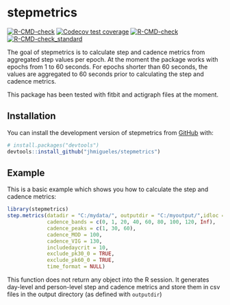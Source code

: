 
# stepmetrics

<!-- badges: start -->
[![R-CMD-check](https://github.com/jhmigueles/stepmetrics/workflows/R-CMD-check/badge.svg)](https://github.com/jhmigueles/stepmetrics/actions)
[![Codecov test coverage](https://codecov.io/gh/jhmigueles/stepmetrics/branch/master/graph/badge.svg)](https://app.codecov.io/gh/jhmigueles/stepmetrics?branch=master)
[![R-CMD-check](https://github.com/jhmigueles/stepmetrics/actions/workflows/R-CMD-check.yaml/badge.svg)](https://github.com/jhmigueles/stepmetrics/actions/workflows/R-CMD-check.yaml)
[![R-CMD-check_standard](https://github.com/jhmigueles/stepmetrics/actions/workflows/R-CMD-check_standard.yaml/badge.svg)](https://github.com/jhmigueles/stepmetrics/actions/workflows/R-CMD-check_standard.yaml)
<!-- badges: end -->

The goal of stepmetrics is to calculate step and cadence metrics from aggregated 
step values per epoch. At the moment the package works with epochs from 1 to 60 seconds.
For epochs shorter than 60 seconds, the values are aggregated to 60 seconds prior
to calculating the step and cadence metrics.

This package has been tested with fitbit and actigraph files at the moment.

## Installation

You can install the development version of stepmetrics from [GitHub](https://github.com/) with:

``` r
# install.packages("devtools")
devtools::install_github("jhmigueles/stepmetrics")
```

## Example

This is a basic example which shows you how to calculate the step and cadence metrics:

``` r
library(stepmetrics)
step.metrics(datadir = "C:/mydata/", outputdir = "C:/myoutput/",idloc = "_",
             cadence_bands = c(0, 1, 20, 40, 60, 80, 100, 120, Inf),
             cadence_peaks = c(1, 30, 60),
             cadence_MOD = 100,
             cadence_VIG = 130,
             includedaycrit = 10,
             exclude_pk30_0 = TRUE,
             exclude_pk60_0 = TRUE,
             time_format = NULL)
```

This function does not return any object into the R session. It generates
day-level and person-level step and cadence metrics and store them in csv files
in the output directory (as defined with `outputdir`)

